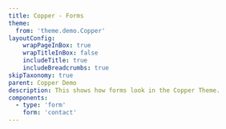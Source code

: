 ```yaml
---
title: Copper - Forms
theme: 
  from: 'theme.demo.Copper'
layoutConfig:
    wrapPageInBox: true
    wrapTitleInBox: false
    includeTitle: true
    includeBreadcrumbs: true
skipTaxonomy: true
parent: Copper Demo
description: This shows how forms look in the Copper Theme.
components:
  - type: 'form'
    form: 'contact'
---
```

